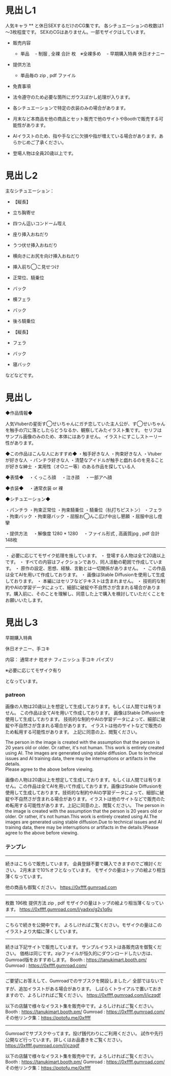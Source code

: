 # 見出し1

人気キャラ ** と休日SEXするだけのCG集です。
各シチュエーションの枚数は1～3枚程度です。
SEXのCGはありません。一部モザイクはしています。

- 販売内容
  - 単品
  　- 制服 , 全裸  合計 枚　※全裸多め
  　- 早期購入特典 休日オナニー

- 提供方法
  - 単品毎の zip , pdf ファイル

- 免責事項
 - 法令遵守のため必要な箇所にガウスぼかし処理が入ります。
 - 各シチュエーションで特定の衣装のみの場合があります。
 - 月末など本商品を他の商品とセット販売で他のサイトやBoothで販売する可能性があります。
 - AIイラストのため、指や手などに欠損や指が増えている場合があります。あらかじめご了承ください。
 - 登場人物は全員20歳以上です。


# 見出し2

主なシチュエーション：

- 【縦長】
- 立ち胸寄せ
- 四つん這いコンドーム咥え
- 座り挿入おねだり
- うつ伏せ挿入おねだり
- 横向きにお尻を向け挿入おねだり 
- 挿入前ち◯こ見せつけ
- 正常位、騎乗位
- バック
- 横フェラ
- バック
- 後ろ騎乗位


- 【縦長】
- フェラ
- バック
- 寝バック

などなどです。

# 見出し


◆作品情報◆

人気Vtuberの星街す◯せいちゃんにガチ恋していた主人公が、す◯せいちゃんを触手の穴に落としたらどうなるか、観察してみたイラスト集です。
セリフはサンプル画像のみのため、本体にはありません。
イラストにすこしストーリー性があります。

◆この作品はこんな人におすすめ◆
・触手好きな人
・拘束好きな人
・Vtuberが好きな人
・パンチラ好きな人
・清楚なアイドルが触手と戯れるのを見ることが好きな紳士
・実用性（オ○ニー等）のある作品を探している人

◆表情◆
　・くっころ顔
　・泣き顔
　・一部アヘ顔

◆衣装◆
　・通常衣装 or 裸

◆シチュエーション◆

・パンチラ
・拘束正常位
・拘束騎乗位
・騎乗位（杭打ちピストン）
・フェラ
・拘束バック
・拘束寝バック
・屈服お◯んこ広げ中出し懇願
・屈服中出し痙攣

・提供方法
　・解像度 1280 * 1280
　・ファイル形式 , 高画質jpg , pdf
合計 148枚

---
・ 必要に応じてモザイク処理を施しています。
・ 登場する人物は全て20歳以上です。
・ すべての内容はフィクションであり、同人活動の範囲で作成しています。
・ 原作の設定、思想、経験、言動とは一切関係がありません。
・ この作品は全てAIを用いて作成しております。
・ 画像はStable Diffusionを使用して生成しております。
・ 本編にはセリフなどテキストは含まれません。
・ 技術的な制約やAIの学習データによって、細部に破綻や不自然さが含まれる場合があります。購入前に、そのことを理解し、同意した上で購入を検討していただくことをお願いいたします。



# 見出し3
早期購入特典

休日オナニー、手コキ

内容：
通常オナ
枕オナ
フィニッシュ
手コキ
パイズリ

※必要に応じてモザイク有り

となっています。


### patreon

画像の人物は20歳以上を想定して生成しております。もしくは人間では有りません。
この作品は全てAIを用いて作成しております。
画像はStable Diffusionを使用して生成しております。
技術的な制約やAIの学習データによって、細部に破綻や不自然さが含まれる場合があります。
イラストは他のサイトなどで販売のため転用する可能性があります。
上記に同意の上、閲覧ください。

The person in the image is created with the assumption that the person is 20 years old or older. Or rather, it's not human.
This work is entirely created using AI.
The images are generated using stable diffusion.
Due to technical issues and AI training data, there may be interruptions or artifacts in the details.\
Please agree to the above before viewing.


画像の人物は20歳以上を想定して生成しております。もしくは人間では有りません。この作品は全てAIを用いて作成しております。画像はStable Diffusionを使用して生成しております。技術的な制約やAIの学習データによって、細部に破綻や不自然さが含まれる場合があります。イラストは他のサイトなどで販売のため転用する可能性があります。上記に同意の上、閲覧ください。
The person in the image is created with the assumption that the person is 20 years old or older. Or rather, it's not human.This work is entirely created using AI.The images are generated using stable diffusion.Due to technical issues and AI training data, there may be interruptions or artifacts in the details.\Please agree to the above before viewing.

### テンプレ

---
続きはこちらで販売しています。 
会員登録不要で購入できますのでご検討ください。
2月末まで10%オフとなっています。
モザイクの量はトップの絵より相当薄くなっています。

他の商品も御覧ください。
https://0xffff.gumroad.com


---
枚数 196枚
提供方法 zip , pdf
モザイクの量はトップの絵より相当薄くなっています。
https://0xffff.gumroad.com/l/yadxv/g2s1q9u



---
こちらで続きを公開中です。
よろしければご覧ください。モザイクの量はこのイラストより大幅に薄くしています。

---
続きは下記サイトで販売しています。
サンプルイラストは各販売店を御覧ください。
価格は同じです。zipファイルが恒久的にダウンロードしたい方は、Gumroad版をおすすめします。
Booth : https://tanukimart.booth.pm/
Gumroad : https://0xffff.gumroad.com/




---
ご要望にお答えして、Gumroadでのサブスクを開設しました🪄
全部ではないですが、追加イラストがある場合があります。
しばらくトライアルで置いておきますので、よろしければご覧ください。
https://0xffff.gumroad.com/l/jczqdf

以下の店舗で様々なイラスト集を販売中です。よろしければご覧ください。
Booth : https://tanukimart.booth.pm/
Gumroad : https://0xffff.gumroad.com/
その他リンク集：https://potofu.me/0xffff



---
Gumroadでサブスクやってます。投げ銭代わりにご利用ください。
試作や先行公開など行っています。詳しくはお品書きをご覧ください。
https://0xffff.gumroad.com/l/jczqdf

以下の店舗で様々なイラスト集を販売中です。よろしければご覧ください。
Booth : https://tanukimart.booth.pm/
Gumroad : https://0xffff.gumroad.com/
その他リンク集：https://potofu.me/0xffff